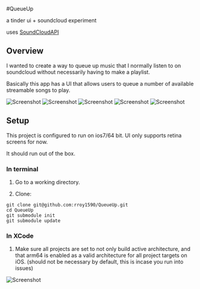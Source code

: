 #QueueUp

a tinder ui + soundcloud experiment

uses [SoundCloudAPI](https://raw.github.com/soundcloud/CocoaSoundCloudAPI/)

## Overview
I wanted to create a way to queue up music that I normally listen to on soundcloud without necessarily having to make a playlist.

Basically this app has a UI that allows users to queue a number of available streamable songs to play. 

![Screenshot](http://i.imgur.com/8at8bMp.png?1)
![Screenshot](http://i.imgur.com/j8kKpP2.png?1)
![Screenshot](http://i.imgur.com/3KBls1r.png?1)
![Screenshot](http://i.imgur.com/bfzZ16p.png?1)
![Screenshot](http://i.imgur.com/yTyG4s9.png?2)
## Setup

This project is configured to run on ios7/64 bit. UI only supports retina screens for now. 

It should run out of the box. 

### In terminal

1. Go to a working directory.

2. Clone:
```
git clone git@github.com:rroy1590/QueueUp.git
cd QueueUp
git submodule init
git submodule update
```

### In XCode

1. Make sure all projects are set to not only build active architecture, and that arm64 is enabled as a valid architecture for all project targets on iOS. (should not be necessary by default, this is incase you run into issues)

![Screenshot](http://i.imgur.com/VLsaqm1.png)
